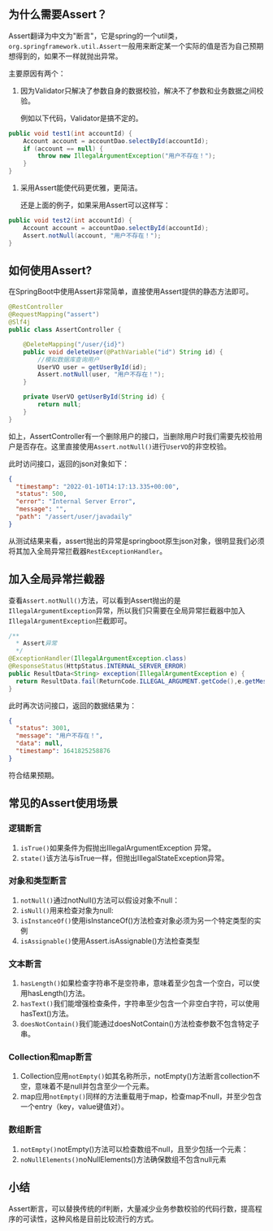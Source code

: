 ## 为什么需要Assert？

Assert翻译为中文为"断言"，它是spring的一个util类，`org.springframework.util.Assert`一般用来断定某一个实际的值是否为自己预期想得到的，如果不一样就抛出异常。

主要原因有两个：

1. 因为Validator只解决了参数自身的数据校验，解决不了参数和业务数据之间校验。

   例如以下代码，Validator是搞不定的。

```java
public void test1(int accountId) {
    Account account = accountDao.selectById(accountId);
    if (account == null) {
        throw new IllegalArgumentException("用户不存在！");
    }
}
```

1. 采用Assert能使代码更优雅，更简洁。

   还是上面的例子，如果采用Assert可以这样写：

```java
public void test2(int accountId) {
    Account account = accountDao.selectById(accountId);
    Assert.notNull(account, "用户不存在！");
}
```

## 如何使用Assert?

在SpringBoot中使用Assert非常简单，直接使用Assert提供的静态方法即可。

```java
@RestController
@RequestMapping("assert")
@Slf4j
public class AssertController {

    @DeleteMapping("/user/{id}")
    public void deleteUser(@PathVariable("id") String id) {
        //模拟数据库查询用户
        UserVO user = getUserById(id);
        Assert.notNull(user, "用户不存在！");
    }

    private UserVO getUserById(String id) {
        return null;
    }
}
```

如上，AssertController有一个删除用户的接口，当删除用户时我们需要先校验用户是否存在。这里直接使用`Assert.notNull()`进行`UserVO`的非空校验。

此时访问接口，返回的json对象如下：

```json
{
  "timestamp": "2022-01-10T14:17:13.335+00:00",
  "status": 500,
  "error": "Internal Server Error",
  "message": "",
  "path": "/assert/user/javadaily"
}
```

从测试结果来看，assert抛出的异常是springboot原生json对象，很明显我们必须将其加入全局异常拦截器`RestExceptionHandler`。

## 加入全局异常拦截器

查看`Assert.notNull()`方法，可以看到Assert抛出的是`IllegalArgumentException`异常，所以我们只需要在全局异常拦截器中加入`IllegalArgumentException`拦截即可。

```java
/**
  * Assert异常
  */
@ExceptionHandler(IllegalArgumentException.class)
@ResponseStatus(HttpStatus.INTERNAL_SERVER_ERROR)
public ResultData<String> exception(IllegalArgumentException e) {
  return ResultData.fail(ReturnCode.ILLEGAL_ARGUMENT.getCode(),e.getMessage());
}
```

此时再次访问接口，返回的数据结果为：

```json
{
  "status": 3001,
  "message": "用户不存在！",
  "data": null,
  "timestamp": 1641825258876
}
```

符合结果预期。

## 常见的Assert使用场景

### 逻辑断言

1. `isTrue()`如果条件为假抛出IllegalArgumentException 异常。
2. `state()`该方法与isTrue一样，但抛出IllegalStateException异常。

### 对象和类型断言

1. `notNull()`通过notNull()方法可以假设对象不null：
2. `isNull()`用来检查对象为null:
3. `isInstanceOf()`使用isInstanceOf()方法检查对象必须为另一个特定类型的实例
4. `isAssignable()`使用Assert.isAssignable()方法检查类型

### 文本断言

1. `hasLength()`如果检查字符串不是空符串，意味着至少包含一个空白，可以使用hasLength()方法。
2. `hasText()`我们能增强检查条件，字符串至少包含一个非空白字符，可以使用hasText()方法。
3. `doesNotContain()`我们能通过doesNotContain()方法检查参数不包含特定子串。

### Collection和map断言

1. Collection应用`notEmpty()`如其名称所示，notEmpty()方法断言collection不空，意味着不是null并包含至少一个元素。
2. map应用`notEmpty()`同样的方法重载用于map，检查map不null，并至少包含一个entry（key，value键值对）。

### 数组断言

1. `notEmpty()`notEmpty()方法可以检查数组不null，且至少包括一个元素：
2. `noNullElements()`noNullElements()方法确保数组不包含null元素

## 小结

Assert断言，可以替换传统的if判断，大量减少业务参数校验的代码行数，提高程序的可读性，这种风格是目前比较流行的方式。